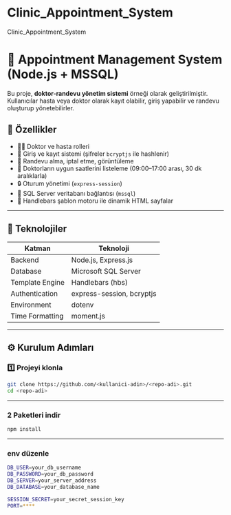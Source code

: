 # Clinic_Appointment_System
Clinic_Appointment_System
# 🏥 Appointment Management System (Node.js + MSSQL)

Bu proje, **doktor-randevu yönetim sistemi** örneği olarak geliştirilmiştir.  
Kullanıcılar hasta veya doktor olarak kayıt olabilir, giriş yapabilir ve randevu oluşturup yönetebilirler.

## 🚀 Özellikler

- 👩‍⚕️ Doktor ve hasta rolleri
- 🔐 Giriş ve kayıt sistemi (şifreler `bcryptjs` ile hashlenir)
- 📅 Randevu alma, iptal etme, görüntüleme
- 📆 Doktorların uygun saatlerini listeleme (09:00–17:00 arası, 30 dk aralıklarla)
- 🔒 Oturum yönetimi (`express-session`)
- 🧩 SQL Server veritabanı bağlantısı (`mssql`)
- 🎨 Handlebars şablon motoru ile dinamik HTML sayfalar

---

## 🧱 Teknolojiler

| Katman | Teknoloji |
|--------|------------|
| Backend | Node.js, Express.js |
| Database | Microsoft SQL Server |
| Template Engine | Handlebars (hbs) |
| Authentication | express-session, bcryptjs |
| Environment | dotenv |
| Time Formatting | moment.js |

---

## ⚙️ Kurulum Adımları

### 1️⃣ Projeyi klonla
```bash
git clone https://github.com/<kullanici-adin>/<repo-adi>.git
cd <repo-adi>
```
---
### 2 Paketleri indir
```bash
npm install
```
---
### env düzenle
```bash
DB_USER=your_db_username
DB_PASSWORD=your_db_password
DB_SERVER=your_server_address
DB_DATABASE=your_database_name

SESSION_SECRET=your_secret_session_key
PORT=****
```
